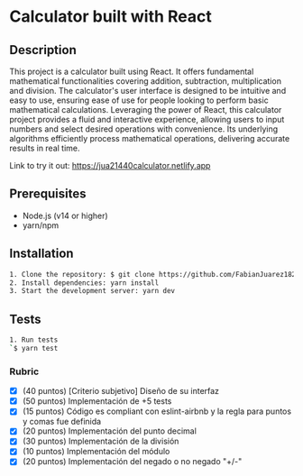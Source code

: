 # Calculator built with React

## Description
This project is a calculator built using React. It offers fundamental mathematical functionalities covering addition, subtraction, multiplication and division. The calculator's user interface is designed to be intuitive and easy to use, ensuring ease of use for people looking to perform basic mathematical calculations. Leveraging the power of React, this calculator project provides a fluid and interactive experience, allowing users to input numbers and select desired operations with convenience. Its underlying algorithms efficiently process mathematical operations, delivering accurate results in real time.

Link to try it out: https://jua21440calculator.netlify.app

## Prerequisites
* Node.js (v14 or higher)
* yarn/npm

## Installation
```bash
1. Clone the repository: $ git clone https://github.com/FabianJuarez182/Lab9_calculator.git
2. Install dependencies: yarn install
3. Start the development server: yarn dev
```

## Tests

```bash
1. Run tests
`$ yarn test
```
### Rubric
- [x] (40 puntos) [Criterio subjetivo] Diseño de su interfaz
- [x] (50 puntos) Implementación de +5 tests
- [x] (15 puntos) Código es compliant con eslint-airbnb y la regla para puntos y comas fue definida
- [x] (20 puntos) Implementación del punto decimal
- [x] (30 puntos) Implementación de la división
- [x] (10 puntos) Implementación del módulo
- [x] (20 puntos) Implementación del negado o no negado "+/-"

